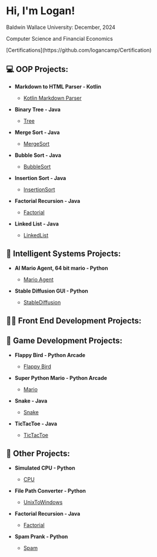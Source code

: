 <h1>Hi, I'm Logan!</h1>
<p>Baldwin Wallace University: December, 2024</p>
<p>Computer Science and Financial Economics</p>
[Certifications](https://github.com/logancamp/Certification)

<h2>💻 OOP Projects:</h2>

- <b>Markdown to HTML Parser - Kotlin</b>
  - [Kotlin Markdown Parser](https://github.com/logancamp/MarkdownToHTMLLab)

- <b>Binary Tree - Java</b>
  - [Tree]()
 
- <b>Merge Sort - Java</b>
  - [MergeSort]()
 
- <b>Bubble Sort - Java</b>
  - [BubbleSort]()
 
- <b>Insertion Sort - Java</b>
  - [InsertionSort]()

- <b>Factorial Recursion - Java</b>
  - [Factorial]()
 
- <b>Linked List - Java</b>
  - [LinkedList]()

<h2>🤖 Intelligent Systems Projects:</h2>

- <b>AI Mario Agent, 64 bit mario - Python</b>
  - [Mario Agent](https://github.com/logancamp/AIMarioAgent)
 
- <b>Stable Diffusion GUI - Python</b>
  - [StableDiffusion]()

<h2>👨‍💻 Front End Development Projects:</h2>



<h2>👾 Game Development Projects:</h2>

- <b>Flappy Bird - Python Arcade</b>
  - [Flappy Bird](https://github.com/logancamp/FlappyBirdPy/tree/main)

- <b>Super Python Mario - Python Arcade</b>
  - [Mario](https://github.com/logancamp/SuperPythonMario/tree/main)

- <b>Snake - Java</b>
  - [Snake](https://github.com/logancamp/Snake/tree/main)

- <b>TicTacToe - Java</b>
  - [TicTacToe](https://github.com/logancamp/Snake/tree/main)
 
<h2>🤔 Other Projects:</h2>

- <b>Simulated CPU - Python</b>
  - [CPU](https://github.com/logancamp/SimulatedCPU)
 
- <b>File Path Converter - Python</b>
  - [UnixToWindows](https://github.com/logancamp/FilePathConverter)

- <b>Factorial Recursion - Java</b>
  - [Factorial]()
 
- <b>Spam Prank - Python</b>
  - [Spam](https://github.com/logancamp/SpamTextPrank)

<!--
**logancamp/logancamp** is a ✨ _special_ ✨ repository because its `README.md` (this file) appears on your GitHub profile.

Here are some ideas to get you started:

- 🔭 I’m currently working on ...
- 🌱 I’m currently learning ...
- 👯 I’m looking to collaborate on ...
- 🤔 I’m looking for help with ...
- 💬 Ask me about ...
- 📫 How to reach me: ...
- 😄 Pronouns: ...
- ⚡ Fun fact: ...
-->

